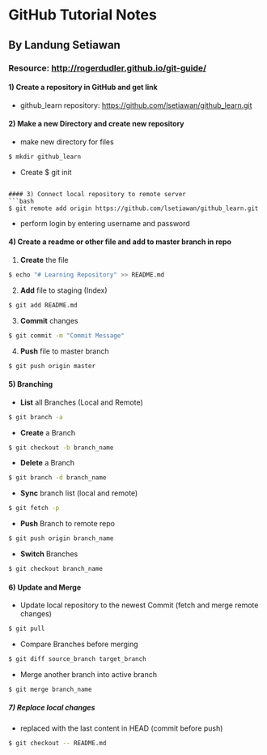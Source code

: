 # GitHub Tutorial Notes
## By Landung Setiawan
### Resource: http://rogerdudler.github.io/git-guide/

#### 1) Create a repository in GitHub and get link
- github_learn repository: https://github.com/lsetiawan/github_learn.git

#### 2) Make a new Directory and create new repository
- make new directory for files
```bash
$ mkdir github_learn
```
- Create
$ git init
```

#### 3) Connect local repository to remote server
```bash
$ git remote add origin https://github.com/lsetiawan/github_learn.git
```
- perform login by entering username and password

#### 4) Create a readme or other file and add to master branch in repo
1. **Create** the file
```bash
$ echo "# Learning Repository" >> README.md
```
2. **Add** file to staging (Index)
```bash
$ git add README.md
```
3. **Commit** changes
```bash
$ git commit -m "Commit Message"
```
4. **Push** file to master branch
```bash
$ git push origin master
```

#### 5) Branching
- **List** all Branches (Local and Remote)
```bash
$ git branch -a
```
- **Create** a Branch
```bash
$ git checkout -b branch_name
```
- **Delete** a Branch
```bash
$ git branch -d branch_name
```
- **Sync** branch list (local and remote)
```bash
$ git fetch -p
```
- **Push** Branch to remote repo
```bash
$ git push origin branch_name
```
- **Switch** Branches
``` bash
$ git checkout branch_name
```

#### 6) Update and Merge
- Update local repository to the newest Commit (fetch and merge remote changes)
```bash
$ git pull
```
- Compare Branches before merging
```bash
$ git diff source_branch target_branch
```
- Merge another branch into active branch
```bash
$ git merge branch_name
```

##### 7) Replace local changes
- replaced with the last content in HEAD (commit before push)
```bash
$ git checkout -- README.md
```
